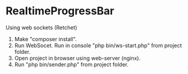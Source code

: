 # RealtimeProgressBar
Using web sockets (Retchet)


1. Make "composer install".
2. Run WebSocet. Run in console  "php bin/ws-start.php" from project folder.
2. Open project in browser using web-server (nginx).
3. Run  "php bin/sender.php" from project folder.

